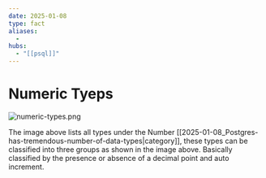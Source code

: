 ```yaml
---
date: 2025-01-08
type: fact
aliases:
  -
hubs:
  - "[[psql]]"
---
```


# Numeric Tyeps

![numeric-types.png](../assets/imgs/numeric-types.png)

The image above lists all types under the Number [[2025-01-08_Postgres-has-tremendous-number-of-data-types|category]], these types can be classified into three groups as shown in the image above.
Basically classified by the presence or absence of a decimal point and auto increment.


